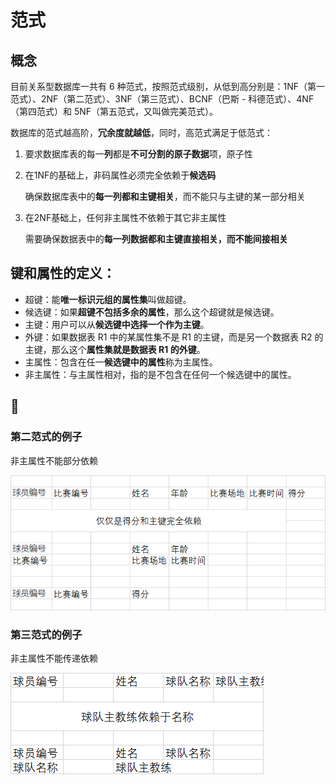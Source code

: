 # 范式

## 概念

目前关系型数据库一共有 6 种范式，按照范式级别，从低到高分别是：1NF（第一范式）、2NF（第二范式）、3NF（第三范式）、BCNF（巴斯 - 科德范式）、4NF（第四范式）和 5NF（第五范式，又叫做完美范式）。

数据库的范式越高阶，**冗余度就越低**，同时，高范式满足于低范式：

1. 要求数据库表的每一**列**都是**不可分割的原子数据**项，原子性

2. 在1NF的基础上，非码属性必须完全依赖于**候选码**

   确保数据库表中的**每一列都和主键相关**，而不能只与主键的某一部分相关

3. 在2NF基础上，任何非主属性不依赖于其它非主属性

   需要确保数据表中的**每一列数据都和主键直接相关，而不能间接相关**

## 键和属性的定义：

* 超键：能**唯一标识元组的属性集**叫做超键。
* 候选键：如果**超键不包括多余的属性**，那么这个超键就是候选键。
* 主键：用户可以从**候选键中选择一个作为主键**。
* 外键：如果数据表 R1 中的某属性集不是 R1 的主键，而是另一个数据表 R2 的主键，那么这个**属性集就是数据表 R1 的外键**。
* 主属性：包含在任一**候选键中的属性**称为主属性。
* 非主属性：与主属性相对，指的是不包含在任何一个候选键中的属性。

## 🌰

### 第二范式的例子

非主属性不能部分依赖

![image-20200910195935607](03_范式.assets/image-20200910195935607.png)

### 第三范式的例子

非主属性不能传递依赖

![image-20200910200748912](03_范式.assets/image-20200910200748912.png)